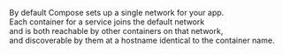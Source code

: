 
By default Compose sets up a single network for your app.  
Each container for a service joins the default network   
and is both reachable by other containers on that network,   
and discoverable by them at a hostname identical to the container name.  